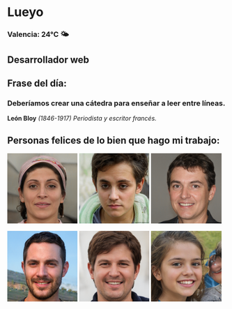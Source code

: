 # Lueyo
### Valencia:  24°C 🌤️
## Desarrollador web
## Frase del día:
<!-- START QUOTE -->
### Deberíamos crear una cátedra para enseñar a leer entre líneas.
**León Bloy** *(1846-1917) Periodista y escritor francés.*
<!-- END QUOTE -->






## Personas felices de lo bien que hago mi trabajo:

<p float="left">
  <img src="src/image_0.png" width="32%" />
  <img src="src/image_1.png" width="32%" /> 
  <img src="src/image_2.png" width="32%" />
</p>
<p float="left">
  <img src="src/image_3.png" width="32%" />
  <img src="src/image_4.png" width="32%" /> 
  <img src="src/image_5.png" width="32%" />
</p>
